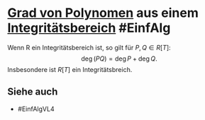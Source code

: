 # [Grad von Polynomen](Einf.%20Alg/Definition/Polynomgrad.md) aus einem [Integritätsbereich](Einf.%20Alg/Definition/Integrit%C3%A4tsbereich.md) #EinfAlg 
Wenn R ein Integritätsbereich ist, so gilt für $P,Q\in R[T]$: $$\deg (PQ)=\deg P+\deg Q.$$ Insbesondere ist $R[T]$ ein Integritätsbreich.
## Siehe auch
- #EinfAlgVL4